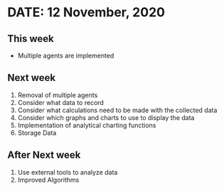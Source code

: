 # DATE: 12 November, 2020

## This week

* Multiple agents are implemented 

## Next week

1. Removal of multiple agents
2. Consider what data to record
3. Consider what calculations need to be made with the collected data
4. Consider which graphs and charts to use to display the data
5. Implementation of analytical charting functions
6. Storage Data

## After Next week

1. Use external tools to analyze data
2. Improved Algorithms
